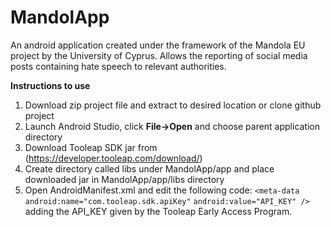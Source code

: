 # MandolApp
An android application created under the framework of the Mandola EU project by the University of Cyprus. Allows the reporting of social media posts containing hate speech to relevant authorities.

**Instructions to use**

1. Download zip project file and extract to desired location or clone github project
1. Launch Android Studio, click **File->Open** and choose parent application directory
1. Download Tooleap SDK jar from (https://developer.tooleap.com/download/)
1. Create directory called libs under MandolApp/app and place downloaded jar in MandolApp/app/libs directory
1. Open AndroidManifest.xml and edit the following code: 
            `<meta-data`
            `android:name="com.tooleap.sdk.apiKey"`
            `android:value="API_KEY" />` 
   adding the API_KEY given by the Tooleap Early Access Program.

